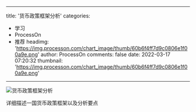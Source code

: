 
---
title: '货币政策框架分析'
categories: 
 - 学习
 - ProcessOn
 - 推荐
headimg: 'https://img.processon.com/chart_image/thumb/60b6f4ff7d9c0806e1f00a9e.png'
author: ProcessOn
comments: false
date: 2022-03-17 07:20:32
thumbnail: 'https://img.processon.com/chart_image/thumb/60b6f4ff7d9c0806e1f00a9e.png'
---

<div>   
<img class="thumb" alt="货币政策框架分析" src="https://img.processon.com/chart_image/thumb/60b6f4ff7d9c0806e1f00a9e.png" referrerpolicy="no-referrer">
<p>详细描述一国货币政策框架以及分析要点</p>  
</div>
            
